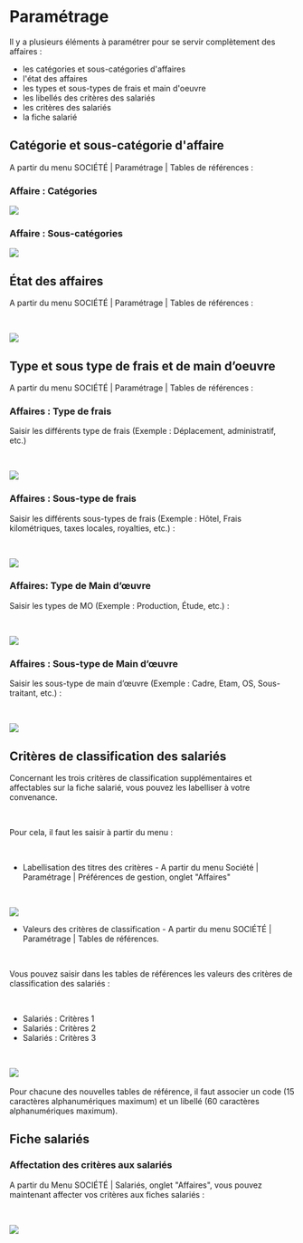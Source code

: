 # Paramétrage

Il y a plusieurs éléments à paramétrer pour se servir complètement des 
 affaires :


* les catégories et sous-catégories d'affaires
* l'état des affaires
* les types et sous-types 
 de frais et main d'oeuvre
* les libellés des critères 
 des salariés
* les critères des salariés
* la fiche salarié


## Catégorie et sous-catégorie d'affaire


A partir du menu SOCIÉTÉ | Paramétrage 
 | Tables de références :


### Affaire : Catégories


![](Categorie.png)


### Affaire : Sous-catégories


![](Sous_categorie.png)


## État des affaires


A partir du menu SOCIÉTÉ | Paramétrage 
 | Tables de références :


 


![](Etats.png)


## Type et sous type de frais et de main d’oeuvre


A partir du menu SOCIÉTÉ | Paramétrage 
 | Tables de références :


### Affaires : Type de frais


Saisir les différents type de frais (Exemple : Déplacement, administratif, 
 etc.)


 


![](Frais_Type.png)
### Affaires : Sous-type de frais


Saisir les différents sous-types de frais (Exemple : Hôtel, Frais kilométriques, 
 taxes locales, royalties, etc.) :


 


![](Frais_Sous_Type.png)
### Affaires: Type de Main d’œuvre


Saisir les types de MO (Exemple : Production, Étude, etc.) :


 


![](MO_Type.png)
### Affaires : Sous-type de Main d’œuvre


Saisir les sous-type de main d’œuvre (Exemple : Cadre, Etam, OS, Sous-traitant, 
 etc.) :


 


![](MO_Sous_Type.png)
## Critères de classification des salariés


Concernant les trois critères de classification supplémentaires et affectables 
 sur la fiche salarié, vous pouvez les labelliser à votre convenance. 


 


Pour cela, il faut les saisir à partir du menu :


 


* Labellisation des 
 titres des critères - A partir du menu Société 
 | Paramétrage | Préférences de gestion, onglet "Affaires"


 


![](Preferences_Gestion_Onglet_Affaires.png)
  
  

* Valeurs des critères 
 de classification - A partir du menu SOCIÉTÉ 
 | Paramétrage | Tables de références.


 


Vous pouvez saisir dans les tables de références les valeurs des critères 
 de classification des salariés :


 


* Salariés : Critères 
 1
* Salariés : Critères 
 2
* Salariés : Critères 
 3


 


![](Salarie_Criteres.png)
 


Pour chacune des nouvelles tables de référence, il faut associer un 
 code (15 caractères alphanumériques maximum) et un libellé (60 caractères 
 alphanumériques maximum).


## Fiche salariés


### Affectation des critères aux salariés


A partir du Menu SOCIÉTÉ | Salariés, 
 onglet "Affaires", vous pouvez maintenant affecter vos critères 
 aux fiches salariés :


 


![](Fiche_Salarie.png)
